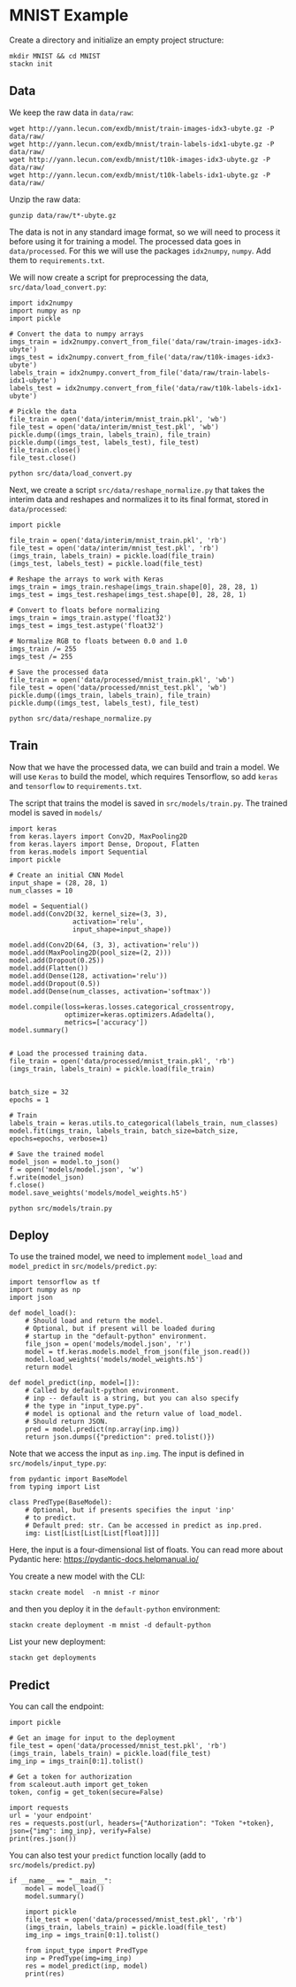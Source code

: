 # MNIST Example

Create a directory and initialize an empty project structure:
```
mkdir MNIST && cd MNIST
stackn init
```
## Data
We keep the raw data in ``data/raw``:
```
wget http://yann.lecun.com/exdb/mnist/train-images-idx3-ubyte.gz -P data/raw/
wget http://yann.lecun.com/exdb/mnist/train-labels-idx1-ubyte.gz -P data/raw/
wget http://yann.lecun.com/exdb/mnist/t10k-images-idx3-ubyte.gz -P data/raw/
wget http://yann.lecun.com/exdb/mnist/t10k-labels-idx1-ubyte.gz -P data/raw/
```
Unzip the raw data:
```
gunzip data/raw/t*-ubyte.gz
```

The data is not in any standard image format, so we will need to process it before using it for training a model. The processed data goes in ``data/processed``. For this we will use the packages ``idx2numpy``, ``numpy``. Add them to ``requirements.txt``.

We will now create a script for preprocessing the data, ``src/data/load_convert.py``:
```
import idx2numpy
import numpy as np
import pickle

# Convert the data to numpy arrays
imgs_train = idx2numpy.convert_from_file('data/raw/train-images-idx3-ubyte')
imgs_test = idx2numpy.convert_from_file('data/raw/t10k-images-idx3-ubyte')
labels_train = idx2numpy.convert_from_file('data/raw/train-labels-idx1-ubyte')
labels_test = idx2numpy.convert_from_file('data/raw/t10k-labels-idx1-ubyte')

# Pickle the data
file_train = open('data/interim/mnist_train.pkl', 'wb')
file_test = open('data/interim/mnist_test.pkl', 'wb')
pickle.dump((imgs_train, labels_train), file_train)
pickle.dump((imgs_test, labels_test), file_test)
file_train.close()
file_test.close()
```
```
python src/data/load_convert.py
```
Next, we create a script ``src/data/reshape_normalize.py`` that takes the interim data and reshapes and normalizes it to its final format, stored in ``data/processed``:
```
import pickle

file_train = open('data/interim/mnist_train.pkl', 'rb')
file_test = open('data/interim/mnist_test.pkl', 'rb')
(imgs_train, labels_train) = pickle.load(file_train)
(imgs_test, labels_test) = pickle.load(file_test)

# Reshape the arrays to work with Keras
imgs_train = imgs_train.reshape(imgs_train.shape[0], 28, 28, 1)
imgs_test = imgs_test.reshape(imgs_test.shape[0], 28, 28, 1)

# Convert to floats before normalizing
imgs_train = imgs_train.astype('float32')
imgs_test = imgs_test.astype('float32')

# Normalize RGB to floats between 0.0 and 1.0
imgs_train /= 255
imgs_test /= 255

# Save the processed data
file_train = open('data/processed/mnist_train.pkl', 'wb')
file_test = open('data/processed/mnist_test.pkl', 'wb')
pickle.dump((imgs_train, labels_train), file_train)
pickle.dump((imgs_test, labels_test), file_test)
```
```
python src/data/reshape_normalize.py
```
 ## Train
Now that we have the processed data, we can build and train a model. We will use ``Keras`` to build the model, which requires Tensorflow, so add ``keras`` and ``tensorflow`` to ``requirements.txt``.

The script that trains the model is saved in ``src/models/train.py``. The trained model is saved in ``models/``

```
import keras
from keras.layers import Conv2D, MaxPooling2D
from keras.layers import Dense, Dropout, Flatten
from keras.models import Sequential
import pickle

# Create an initial CNN Model
input_shape = (28, 28, 1)
num_classes = 10

model = Sequential()
model.add(Conv2D(32, kernel_size=(3, 3),
                activation='relu',
                input_shape=input_shape))

model.add(Conv2D(64, (3, 3), activation='relu'))
model.add(MaxPooling2D(pool_size=(2, 2)))
model.add(Dropout(0.25))
model.add(Flatten())
model.add(Dense(128, activation='relu'))
model.add(Dropout(0.5))
model.add(Dense(num_classes, activation='softmax'))

model.compile(loss=keras.losses.categorical_crossentropy,
              optimizer=keras.optimizers.Adadelta(),
              metrics=['accuracy'])
model.summary()


# Load the processed training data.
file_train = open('data/processed/mnist_train.pkl', 'rb')
(imgs_train, labels_train) = pickle.load(file_train)


batch_size = 32
epochs = 1

# Train
labels_train = keras.utils.to_categorical(labels_train, num_classes)
model.fit(imgs_train, labels_train, batch_size=batch_size, epochs=epochs, verbose=1)

# Save the trained model
model_json = model.to_json()
f = open('models/model.json', 'w')
f.write(model_json)
f.close()
model.save_weights('models/model_weights.h5')
```
```
python src/models/train.py
```


## Deploy
To use the trained model, we need to implement ``model_load`` and ``model_predict`` in ``src/models/predict.py``:
```
import tensorflow as tf
import numpy as np
import json

def model_load():
    # Should load and return the model.
    # Optional, but if present will be loaded during
    # startup in the "default-python" environment.
    file_json = open('models/model.json', 'r')
    model = tf.keras.models.model_from_json(file_json.read())
    model.load_weights('models/model_weights.h5')
    return model

def model_predict(inp, model=[]):
    # Called by default-python environment.
    # inp -- default is a string, but you can also specify
    # the type in "input_type.py".
    # model is optional and the return value of load_model.
    # Should return JSON.
    pred = model.predict(np.array(inp.img))
    return json.dumps({"prediction": pred.tolist()})
```
Note that we access the input as ``inp.img``. The input is defined in ``src/models/input_type.py``:
```
from pydantic import BaseModel
from typing import List

class PredType(BaseModel):
    # Optional, but if presents specifies the input 'inp'
    # to predict.
    # Default pred: str. Can be accessed in predict as inp.pred.
    img: List[List[List[List[float]]]]
```
Here, the input is a four-dimensional list of floats. You can read more about Pydantic here: https://pydantic-docs.helpmanual.io/


You create a new model with the CLI:
```
stackn create model  -n mnist -r minor
```
and then you deploy it in the ``default-python`` environment:
```
stackn create deployment -m mnist -d default-python
```
List your new deployment:
```
stackn get deployments
```
## Predict
You can call the endpoint:
```
import pickle

# Get an image for input to the deployment
file_test = open('data/processed/mnist_test.pkl', 'rb')
(imgs_train, labels_train) = pickle.load(file_test)
img_inp = imgs_train[0:1].tolist()

# Get a token for authorization
from scaleout.auth import get_token
token, config = get_token(secure=False)

import requests
url = 'your endpoint'
res = requests.post(url, headers={"Authorization": "Token "+token}, json={"img": img_inp}, verify=False)
print(res.json())
```
You can also test your ``predict`` function locally (add to ``src/models/predict.py``)
```
if __name__ == "__main__":
    model = model_load()
    model.summary()

    import pickle
    file_test = open('data/processed/mnist_test.pkl', 'rb')
    (imgs_train, labels_train) = pickle.load(file_test)
    img_inp = imgs_train[0:1].tolist()

    from input_type import PredType
    inp = PredType(img=img_inp)
    res = model_predict(inp, model)
    print(res)
```